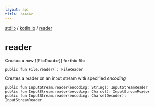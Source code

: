 ```yaml
---
layout: api
title: reader
---
```

[stdlib](../index.html) / [kotlin.io](index.html) / [reader](reader.html)

# reader
Creates a new [[FileReader]] for this file
```
public fun File.reader(): FileReader
```
Creates a reader on an input stream with specified *encoding*
```
public fun InputStream.reader(encoding: String): InputStreamReader
public fun InputStream.reader(encoding: Charset): InputStreamReader
public fun InputStream.reader(encoding: CharsetDecoder): InputStreamReader
```
